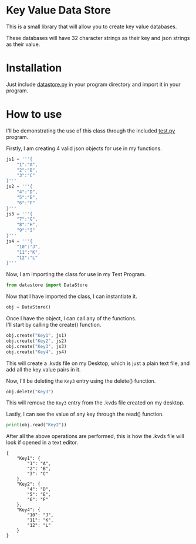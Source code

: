 # Key Value Data Store

This is a small library that will allow you to create key value databases.

These databases will have 32 character strings as their key and json strings as their value.

# Installation

Just include [datastore.py](datastore.py) in your program directory and import it in your program.

# How to use

I'll be demonstrating the use of this class through the included [test.py](test.py) program.

Firstly, I am creating 4 valid json objects for use in my functions.

```Python
js1 = '''{
	"1":"A",
	"2":"B",
	"3":"C"
}'''
js2 = '''{
	"4":"D",
	"5":"E",
	"6":"F"
}'''
js3 = '''{
	"7":"G",
	"8":"H",
	"9":"I"
}'''
js4 = '''{
	"10":"J",
	"11":"K",
	"12":"L"
}'''
```

Now, I am importing the class for use in my Test Program.

```Python
from datastore import DataStore
```

Now that I have imported the class, I can instantiate it.
```Python
obj = DataStore()
```

Once I have the object, I can call any of the functions.</br>
I'll start by calling the create() function.

```Python
obj.create("Key1", js1)
obj.create("Key2", js2)
obj.create("Key3", js3)
obj.create("Key4", js4)
```

This will create a .kvds file on my Desktop, which is just a plain text file, and add all the key value pairs in it.

Now, I'll be deleting the `Key3` entry using the delete() function.

```Python
obj.delete("Key3")
```

This will remove the `Key3` entry from the .kvds file created on my desktop.

Lastly, I can see the value of any key through the read() function.

```Python
print(obj.read("Key2"))
```
After all the above operations are performed, this is how the .kvds file will look if opened in a text editor.

```
{
    "Key1": {
        "1": "A",
        "2": "B",
        "3": "C"
    },
    "Key2": {
        "4": "D",
        "5": "E",
        "6": "F"
    },
    "Key4": {
        "10": "J",
        "11": "K",
        "12": "L"
    }
}
```
